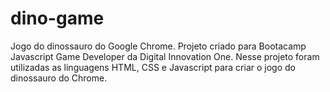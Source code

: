 # dino-game
Jogo do dinossauro do Google Chrome. Projeto criado para Bootacamp Javascript Game Developer da Digital Innovation One.
Nesse projeto foram utilizadas as linguagens HTML, CSS e Javascript para criar o jogo do dinossauro do Chrome.
